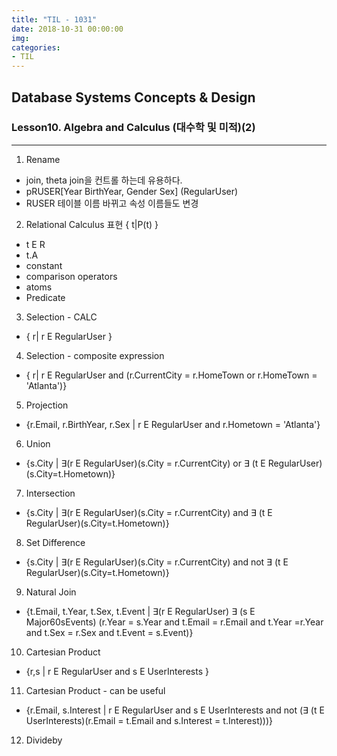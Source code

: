 ```yaml
---
title: "TIL - 1031"
date: 2018-10-31 00:00:00
img:
categories:
- TIL
---
```


## Database Systems Concepts & Design
### Lesson10. Algebra and Calculus (대수학 및 미적)(2)

-----

1. Rename
- join, theta join을 컨트롤 하는데 유용하다.
- pRUSER[Year BirthYear, Gender Sex] (RegularUser)
- RUSER 테이블 이름 바뀌고 속성 이름들도 변경

2. Relational Calculus 표현 { t|P(t) }
- t E R
- t.A
- constant
- comparison operators
- atoms
- Predicate

3. Selection - CALC
- { r| r E RegularUser }

4. Selection - composite expression
- { r| r E RegularUser and (r.CurrentCity = r.HomeTown or r.HomeTown = 'Atlanta')}

5. Projection
- {r.Email, r.BirthYear, r.Sex  | r E RegularUser and r.Hometown = 'Atlanta'}

6. Union
- {s.City | ∃(r E RegularUser)(s.City = r.CurrentCity) or ∃ (t E RegularUser)(s.City=t.Hometown)}

7. Intersection
- {s.City | ∃(r E RegularUser)(s.City = r.CurrentCity) and ∃ (t E RegularUser)(s.City=t.Hometown)}

8. Set Difference
- {s.City | ∃(r E RegularUser)(s.City = r.CurrentCity) and not ∃ (t E RegularUser)(s.City=t.Hometown)}

9. Natural Join
- {t.Email, t.Year, t.Sex, t.Event | ∃(r E RegularUser) ∃ (s E Major60sEvents)
(r.Year = s.Year and t.Email = r.Email and t.Year =r.Year and t.Sex = r.Sex and
  t.Event = s.Event)}

10. Cartesian Product
- {r,s | r E RegularUser and s E UserInterests }

11. Cartesian Product - can be useful  
- {r.Email, s.Interest | r E RegularUser and s E UserInterests and not
(∃ (t E UserInterests)(r.Email = t.Email and s.Interest = t.Interest)))}

12. Divideby
